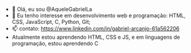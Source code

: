 - 👋 Olá, eu sou @AqueleGabrielLa
- 👀 Eu tenho interesse em desenvolvimento web e programação: HTML, CSS, JavaScript, C, Python, Git;
- 📫 contato: https://www.linkedin.com/in/gabriel-arcanjo-61a562206
- Atualmente estou aprendendo HTML, CSS e JS, e em linguagens de programação, estou aprendendo C

<!---
AqueleGabrielLa/AqueleGabrielLa is a ✨ special ✨ repository because its `README.md` (this file) appears on your GitHub profile.
You can click the Preview link to take a look at your changes.
--->
